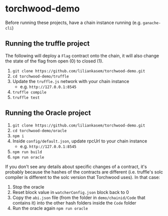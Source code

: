 # torchwood-demo

Before running these projects, have a chain instance running (e.g. `ganache-cli`)

## Running the truffle project

The following will deploy a `Flag` contract onto the chain, it will also change the state of the flag from open (0) to closed (1).

1. `git clone https://github.com/liliankasem/torchwood-demo.git`
2. `cd torchwood-demo/truffle`
3. Update the `truffle.js` network with your chain instance
    - e.g.  `http://127.0.0.1:8545`
4. `truffle compile`
5. `truffle test`

## Running the Oracle project

1. `git clone https://github.com/liliankasem/torchwood-demo.git`
2. `cd torchwood-demo/oracle`
3. `npm i`
4. Inside `config/default.json`, update rpcUrl to your chain instance
    - e.g.  `http://127.0.0.1:8545`
5. `npm run build`
6. `npm run oracle`

If you don't see any details about specific changes of a contract, it's probably because the hashes of the contracts are different (i.e. truffle's solc compiler is different to the solc version that Torchwood uses). In that case:

1. Stop the oracle
2. Reset block value in `watcherConfig.json` block back to 0
3. Copy the `abi.json` file (from the folder in `demo/chainid/Code` that contains it) into the other hash folders inside the `Code` folder
4. Run the oracle again `npm run oracle`
